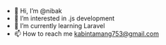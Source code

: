 - 👋 Hi, I’m @nibak
- 👀 I’m interested in .js development
- 🌱 I’m currently learning Laravel
- 📫 How to reach me kabintamang753@gmail.com

<!---
nibak/nibak is a ✨ special ✨ repository because its `README.md` (this file) appears on your GitHub profile.
You can click the Preview link to take a look at your changes.
--->
